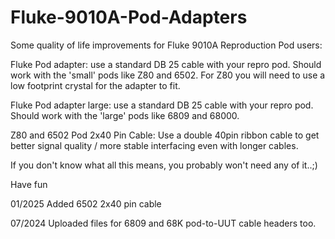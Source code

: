 # Fluke-9010A-Pod-Adapters

Some quality of life improvements for Fluke 9010A Reproduction Pod users:

Fluke Pod adapter: use a standard DB 25 cable with your repro pod. Should work with the 'small' pods like Z80 and 6502. For Z80 you will need to use a low footprint crystal for the adapter to fit.

Fluke Pod adapter large: use a standard DB 25 cable with your repro pod. Should work with the 'large' pods like 6809 and 68000.

Z80 and 6502 Pod 2x40 Pin Cable: Use a double 40pin ribbon cable to get better signal quality / more stable interfacing even with longer cables.

If you don't know what all this means, you probably won't need any of it..;)

Have fun

01/2025
Added 6502 2x40 pin cable

07/2024
Uploaded files for 6809 and 68K pod-to-UUT cable headers too.
